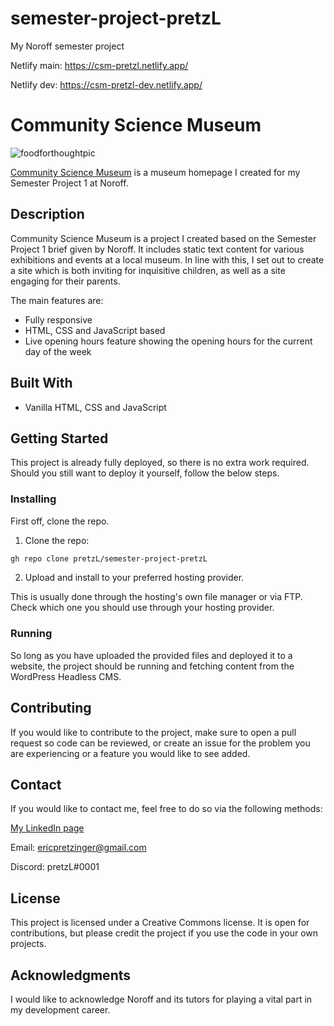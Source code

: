 # semester-project-pretzL

My Noroff semester project

Netlify main: https://csm-pretzl.netlify.app/

Netlify dev: https://csm-pretzl-dev.netlify.app/

# Community Science Museum

![foodforthoughtpic](https://user-images.githubusercontent.com/30121693/170965919-3ca59fae-08e5-4449-b2bd-94d8cfb5b5db.png)

[Community Science Museum](https://csm-pretzl.netlify.app/) is a museum homepage I created for my Semester Project 1 at Noroff.

## Description

Community Science Museum is a project I created based on the Semester Project 1 brief given by Noroff. It includes static text content for various exhibitions and events at a local museum. In line with this, I set out to create a site which is both inviting for inquisitive children, as well as a site engaging for their parents.

The main features are:

- Fully responsive
- HTML, CSS and JavaScript based
- Live opening hours feature showing the opening hours for the current day of the week

## Built With

- Vanilla HTML, CSS and JavaScript

## Getting Started

This project is already fully deployed, so there is no extra work required. Should you still want to deploy it yourself, follow the below steps.

### Installing

First off, clone the repo.

1. Clone the repo:

```bash
gh repo clone pretzL/semester-project-pretzL
```

2. Upload and install to your preferred hosting provider.

This is usually done through the hosting's own file manager or via FTP. Check which one you should use through your hosting provider.

### Running

So long as you have uploaded the provided files and deployed it to a website, the project should be running and fetching content from the WordPress Headless CMS.

## Contributing

If you would like to contribute to the project, make sure to open a pull request so code can be reviewed, or create an issue for the problem you are experiencing or a feature you would like to see added.

## Contact

If you would like to contact me, feel free to do so via the following methods:

[My LinkedIn page](https://www.linkedin.com/in/eric-pretzinger-0753551a4/)

Email: ericpretzinger@gmail.com

Discord: pretzL#0001

## License

This project is licensed under a Creative Commons license. It is open for contributions, but please credit the project if you use the code in your own projects.

## Acknowledgments

I would like to acknowledge Noroff and its tutors for playing a vital part in my development career.
